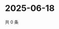 # 2025-06-18

共 0 条

<!-- BEGIN ZHIHUQUESTIONS -->
<!-- 最后更新时间 Wed Jun 18 2025 01:11:28 GMT+0800 (China Standard Time) -->

<!-- END ZHIHUQUESTIONS -->
